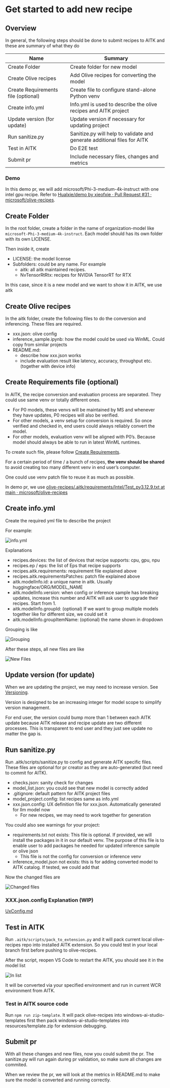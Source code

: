 # Get started to add new recipe

## Overview

In general, the following steps should be done to submit recipes to AITK and these are summary of what they do


| Name | Summary |
|-|-|
| Create Folder | Create folder for new model |
| Create Olive recipes | Add Olive recipes for converting the model |
| Create Requirements file (optional) | Create file to configure stand-alone Python venv |
| Create info.yml | Info.yml is used to describe the olive recipes and AITK project |
| Update version (for update) | Update version if necessary for updating project |
| Run sanitize.py | Sanitize.py will help to validate and generate additional files for AITK |
| Test in AITK | Do E2E test |
| Submit pr | Include necessary files, changes and metrics |

### Demo

In this demo pr, we will add microsoft/Phi-3-medium-4k-instruct with one intel gpu recipe. Refer to [Hualxie/demo by xieofxie · Pull Request #31 · microsoft/olive-recipes](https://github.com/microsoft/olive-recipes/pull/31/files).

## Create Folder

In the root folder, create a folder in the name of organization-model like `microsoft-Phi-3-medium-4k-instruct`. Each model should has its own folder with its own LICENSE.

Then inside it, create

- LICENSE: the model license
- Subfolders: could be any name. For example
    - aitk: all aitk maintained recipes.
    - NvTensorRtRtx: recipes for NVIDIA TensorRT for RTX

In this case, since it is a new model and we want to show it in AITK, we use aitk


## Create Olive recipes

In the aitk folder, create the following files to do the conversion and inferencing. These files are required.

- xxx.json: olive config
- inference_sample.ipynb: how the model could be used via WinML. Could copy from similar projects
- README.md:
    - describe how xxx.json works
    - include evaluation result like latency, accuracy, throughput etc. (together with device info)

## Create Requirements file (optional)

In AITK, the recipe conversion and evaluation process are separated. They could use same venv or totally different ones.

- For P0 models, these venvs will be maintained by MS and whenever they have updates, P0 recipes will also be verified.
- For other models, a venv setup for conversion is required. So once verified and checked in, end users could always reliably convert the model.
- For other models, evaluation venv will be aligned with P0’s. Because model should always be able to run in latest WinML runtimes.

To create such file, please follow [Create Requirements](./HowToCreateReq.md).

For a certain period of time / a bunch of recipes, **the venv should be shared** to avoid creating too many different venv in end user’s computer.

One could use venv patch file to reuse it as much as possible.

In demo pr, we use [olive-recipes/.aitk/requirements/Intel/Test_py3.12.9.txt at main · microsoft/olive-recipes](https://github.com/microsoft/olive-recipes/blob/main/.aitk/requirements/Intel/Test_py3.12.9.txt)

## Create info.yml

Create the required yml file to describe the project

For example:

![info.yml](./GetStarted/info.yml.png)

Explanations

- recipes.devices: the list of devices that recipe supports: cpu, gpu, npu
- recipes.ep / eps: the list of Eps that recipe supports
- recipes.aitk.requirements: requirement file explained above
- recipes.aitk.requirementsPatches: patch file explained above
- aitk.modelInfo.id: a unique name in aitk. Usually huggingface/ORG/MODEL_NAME
- aitk.modelInfo.version: when config or inference sample has breaking updates, increase this number and AITK will ask user to upgrade their recipes. Start from 1.
- aitk.modelInfo.groupId: (optional) If we want to group multiple models together like for different size, we could set it
- aitk.modelInfo.groupItemName: (optional) the name shown in dropdown

Grouping is like

![Grouping](./GetStarted/grouping.png)

After these steps, all new files are like

![New Files](./GetStarted/newfiles.png)

## Update version (for update)

When we are updating the project, we may need to increase version. See [Versioning](./Versioning.md).

Version is designed to be an increasing integer for model scope to simplify version management.

For end user, the version could bump more than 1 between each AITK update because AITK release and recipe update are two different processes. This is transparent to end user and they just see update no matter the gap is.

## Run sanitize.py

Run .aitk/scripts/sanitize.py to config and generate AITK specific files. These files are optional for pr creator as they are auto-generated (but need to commit for AITK).

- checks.json: sanity check for changes
- model_list.json: you could see that new model is correctly added
- .gitignore: default pattern for AITK project files
- model_project.config: list recipes same as info.yml
- xxx.json.config: UX definition file for xxx.json. Automatically generated for llm model now
    - For new recipes, we may need to work together for generation

You could also see warnings for your project:

- requirements.txt not exists: This file is optional. If provided, we will install the packages in it in our default venv. The purpose of this file is to enable user to add packages he needed for updated inference sample or olive json
    - This file is not the config for conversion or inference venv
- inference_model.json not exists: this is for adding converted model to AITK catalog. If tested, we could add that

Now the changed files are

![Changed files](./GetStarted/changed.png)

### XXX.json.config Explanation (WIP)

[UxConfig.md](./UxConfig.md)

## Test in AITK

Run `.aitk/scripts/pack_to_extension.py` and it will pack current local olive-recipes repo into installed AITK extension. So you could test in your local branch first before pushing to olive-recipes.

After the script, reopen VS Code to restart the AITK, you should see it in the model list

![In list](./GetStarted/inlist.png)

It will be converted via your specified environment and run in current WCR environment from AITK.

### Test in AITK source code

Run `npm run zip-template`. It will pack olive-recipes into windows-ai-studio-templates first then pack windows-ai-studio-templates into resources/template.zip for extension debugging.

## Submit pr

With all these changes and new files, now you could submit the pr.
The sanitize.py will run again during pr validation, so make sure all changes are commited.

When we review the pr, we will look at the metrics in README.md to make sure the model is converted and running correctly.
